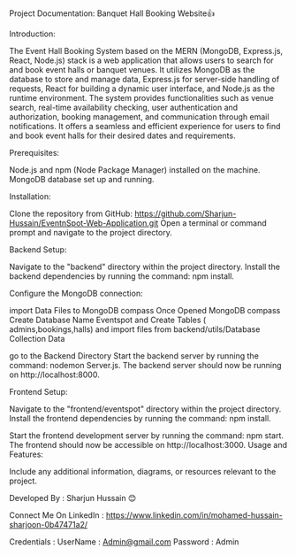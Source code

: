 Project Documentation: Banquet Hall Booking Website👍

Introduction:

The Event Hall Booking System based on the MERN (MongoDB, Express.js, React, Node.js) stack is a web application that allows users to search for and book event halls or banquet venues. It utilizes MongoDB as the database to store and manage data, Express.js for server-side handling of requests, React for building a dynamic user interface, and Node.js as the runtime environment. The system provides functionalities such as venue search, real-time availability checking, user authentication and authorization, booking management, and communication through email notifications. It offers a seamless and efficient experience for users to find and book event halls for their desired dates and requirements.

Prerequisites:

Node.js and npm (Node Package Manager) installed on the machine.
MongoDB database set up and running.

Installation:

Clone the repository from GitHub: https://github.com/Sharjun-Hussain/EventnSpot-Web-Application.git
Open a terminal or command prompt and navigate to the project directory.

Backend Setup:

Navigate to the "backend" directory within the project directory.
Install the backend dependencies by running the command: npm install.

Configure the MongoDB connection:

import Data Files to MongoDB compass 
Once Opened MongoDB compass Create Database Name Eventspot and Create Tables ( admins,bookings,halls) and import files from backend/utils/Database Collection Data 


go to the Backend Directory 
Start the backend server by running the command: nodemon Server.js.
The backend server should now be running on http://localhost:8000.

Frontend Setup:

Navigate to the "frontend/eventspot" directory within the project directory.
Install the frontend dependencies by running the command: npm install.

Start the frontend development server by running the command: npm start.
The frontend should now be accessible on http://localhost:3000.
Usage and Features:

Include any additional information, diagrams, or resources relevant to the project.

Developed By : Sharjun Hussain 😊

Connect Me On LinkedIn : https://www.linkedin.com/in/mohamed-hussain-sharjoon-0b47471a2/


Credentials :
UserName : Admin@gmail.com
Password : Admin
